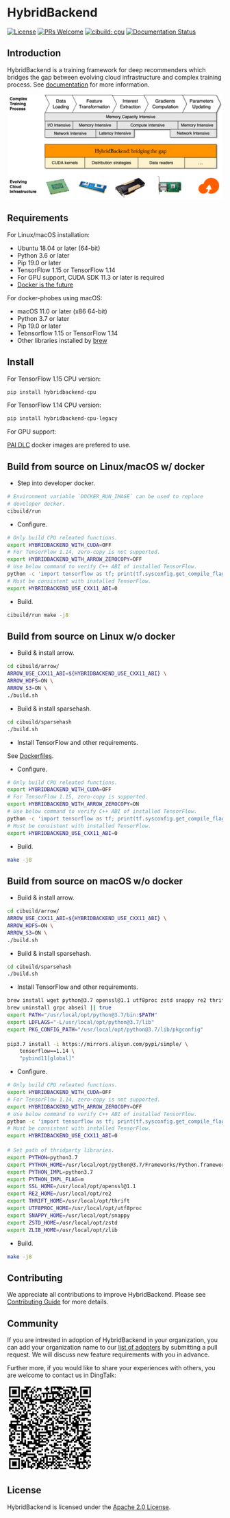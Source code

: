 # HybridBackend

[![License](https://img.shields.io/badge/License-Apache%202.0-blue.svg)](https://opensource.org/licenses/Apache-2.0)
[![PRs Welcome](https://img.shields.io/badge/PRs-welcome-brightgreen.svg?style=flat-square)](http://makeapullrequest.com)
[![cibuild: cpu](https://github.com/alibaba/HybridBackend/actions/workflows/cpu-cibuild.yaml/badge.svg?branch=main&event=push)](https://github.com/alibaba/HybridBackend/actions/workflows/cpu-cibuild.yaml)
[![Documentation Status](https://readthedocs.org/projects/hybridbackend/badge/?version=latest)](https://hybridbackend.readthedocs.io/en/latest/?badge=latest)

## Introduction

HybridBackend is a training framework for deep recommenders which bridges the
gap between evolving cloud infrastructure and complex training process. See
[documentation](https://hybridbackend.readthedocs.io/en/latest/) for more
information.

![bridging](images/bridging_the_gap.png)

## Requirements

For Linux/macOS installation:

- Ubuntu 18.04 or later (64-bit)
- Python 3.6 or later
- Pip 19.0 or later
- TensorFlow 1.15 or TensorFlow 1.14
- For GPU support, CUDA SDK 11.3 or later is required
- [Docker is the future](https://docs.docker.com/engine/install/)

For docker-phobes using macOS:

- macOS 11.0 or later (x86 64-bit)
- Python 3.7 or later
- Pip 19.0 or later
- Tebnsorflow 1.15 or TensorFlow 1.14
- Other libraries installed by [brew](https://brew.sh/)

## Install

For TensorFlow 1.15 CPU version:

```bash
pip install hybridbackend-cpu
```

For TensorFlow 1.14 CPU version:

```bash
pip install hybridbackend-cpu-legacy
```

For GPU support:

[PAI DLC](https://www.aliyun.com/activity/bigdata/pai-dlc) docker images are
prefered to use.

## Build from source on Linux/macOS w/ docker

- Step into developer docker.

```bash
# Environment variable `DOCKER_RUN_IMAGE` can be used to replace
# developer docker.
cibuild/run
```

- Configure.

```bash
# Only build CPU releated functions.
export HYBRIDBACKEND_WITH_CUDA=OFF
# For TensorFlow 1.14, zero-copy is not supported.
export HYBRIDBACKEND_WITH_ARROW_ZEROCOPY=OFF
# Use below command to verify C++ ABI of installed TensorFlow.
python -c 'import tensorflow as tf; print(tf.sysconfig.get_compile_flags())'
# Must be consistent with installed TensorFlow.
export HYBRIDBACKEND_USE_CXX11_ABI=0
```

- Build.

```bash
cibuild/run make -j8
```

## Build from source on Linux w/o docker

- Build & install arrow.

```bash
cd cibuild/arrow/
ARROW_USE_CXX11_ABI=${HYBRIDBACKEND_USE_CXX11_ABI} \
ARROW_HDFS=ON \
ARROW_S3=ON \
./build.sh
```

- Build & install sparsehash.

```bash
cd cibuild/sparsehash
./build.sh
```

- Install TensorFlow and other requirements.

See [Dockerfiles](cibuild/dockerfiles/).

- Configure.

```bash
# Only build CPU releated functions.
export HYBRIDBACKEND_WITH_CUDA=OFF
# For TensorFlow 1.15, zero-copy is supported.
export HYBRIDBACKEND_WITH_ARROW_ZEROCOPY=ON
# Use below command to verify C++ ABI of installed TensorFlow.
python -c 'import tensorflow as tf; print(tf.sysconfig.get_compile_flags())'
# Must be consistent with installed TensorFlow.
export HYBRIDBACKEND_USE_CXX11_ABI=0
```

- Build.

```bash
make -j8
```

## Build from source on macOS w/o docker

- Build & install arrow.

```bash
cd cibuild/arrow/
ARROW_USE_CXX11_ABI=${HYBRIDBACKEND_USE_CXX11_ABI} \
ARROW_HDFS=ON \
ARROW_S3=ON \
./build.sh
```

- Build & install sparsehash.

```bash
cd cibuild/sparsehash
./build.sh
```

- Install TensorFlow and other requirements.

```bash
brew install wget python@3.7 openssl@1.1 utf8proc zstd snappy re2 thrift zlib
brew uninstall grpc abseil || true
export PATH="/usr/local/opt/python@3.7/bin:$PATH"
export LDFLAGS="-L/usr/local/opt/python@3.7/lib"
export PKG_CONFIG_PATH="/usr/local/opt/python@3.7/lib/pkgconfig"

pip3.7 install -i https://mirrors.aliyun.com/pypi/simple/ \
    tensorflow==1.14 \
    "pybind11[global]"
```

- Configure.

```bash
# Only build CPU releated functions.
export HYBRIDBACKEND_WITH_CUDA=OFF
# For TensorFlow 1.14, zero-copy is not supported.
export HYBRIDBACKEND_WITH_ARROW_ZEROCOPY=OFF
# Use below command to verify C++ ABI of installed TensorFlow.
python -c 'import tensorflow as tf; print(tf.sysconfig.get_compile_flags())'
# Must be consistent with installed TensorFlow.
export HYBRIDBACKEND_USE_CXX11_ABI=0

# Set path of thridparty libraries.
export PYTHON=python3.7
export PYTHON_HOME=/usr/local/opt/python@3.7/Frameworks/Python.framework/Versions/Current
export PYTHON_IMPL=python3.7
export PYTHON_IMPL_FLAG=m
export SSL_HOME=/usr/local/opt/openssl@1.1
export RE2_HOME=/usr/local/opt/re2
export THRIFT_HOME=/usr/local/opt/thrift
export UTF8PROC_HOME=/usr/local/opt/utf8proc
export SNAPPY_HOME=/usr/local/opt/snappy
export ZSTD_HOME=/usr/local/opt/zstd
export ZLIB_HOME=/usr/local/opt/zlib
```

- Build.

```bash
make -j8
```

## Contributing

We appreciate all contributions to improve HybridBackend. Please see
[Contributing Guide](CONTRIBUTING.md) for more details.

## Community

If you are intrested in adoption of HybridBackend in your organization, you can
add your organization name to our [list of adopters](ADOPTERS.md) by submitting
a pull request. We will discuss new feature requirements with you in advance.

Further more, if you would like to share your experiences with others, you are
welcome to contact us in DingTalk:

<img src="images/hbcommunity.png" alt="community" width="200"/>

## License

HybridBackend is licensed under the [Apache 2.0 License](LICENSE).
